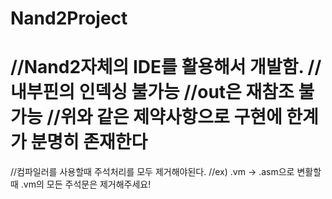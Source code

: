 # Nand2Project
//Nand2자체의 IDE를 활용해서 개발함.
//내부핀의 인덱싱 불가능
//out은 재참조 불가능
//위와 같은 제약사항으로 구현에 한계가 분명히 존재한다
=======================================================
//컴파일러를 사용할때 주석처리를 모두 제거해야된다.
//ex) .vm -> .asm으로 변활할때 .vm의 모든 주석문은 제거해주세요!
